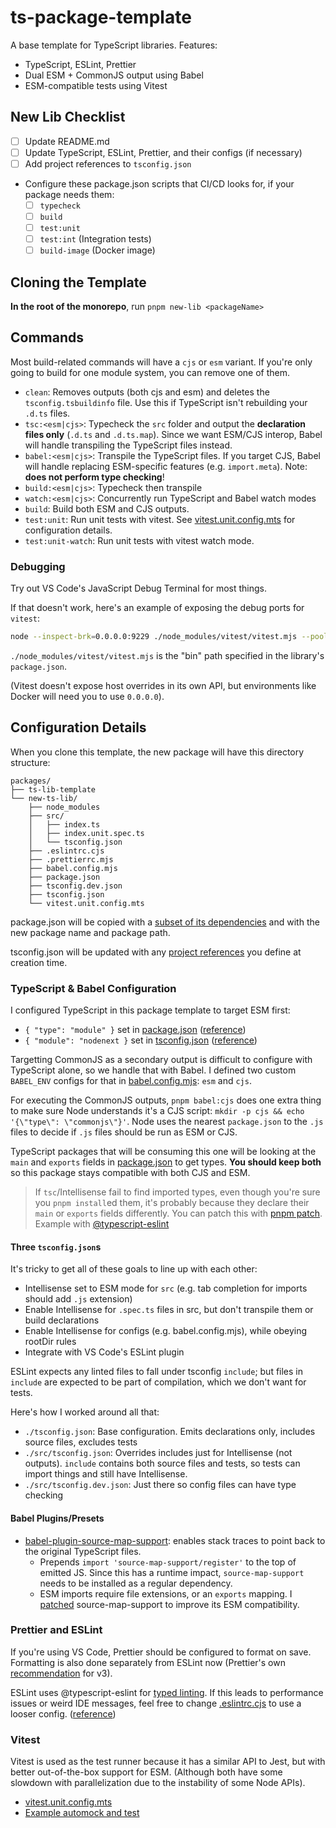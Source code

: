 # ts-package-template

A base template for TypeScript libraries. Features:

- TypeScript, ESLint, Prettier
- Dual ESM + CommonJS output using Babel
- ESM-compatible tests using Vitest

## New Lib Checklist

- [ ] Update README.md
- [ ] Update TypeScript, ESLint, Prettier, and their configs (if necessary)
- [ ] Add project references to `tsconfig.json`
- Configure these package.json scripts that CI/CD looks for, if your package needs them:
  - [ ] `typecheck`
  - [ ] `build`
  - [ ] `test:unit`
  - [ ] `test:int` (Integration tests)
  - [ ] `build-image` (Docker image)

## Cloning the Template

**In the root of the monorepo**, run `pnpm new-lib <packageName>`

## Commands

Most build-related commands will have a `cjs` or `esm` variant. If you're only going to build for one module system, you can remove one of them.

- `clean`: Removes outputs (both cjs and esm) and deletes the `tsconfig.tsbuildinfo` file. Use this if TypeScript isn't rebuilding your `.d.ts` files.
- `tsc:<esm|cjs>`: Typecheck the `src` folder and output the **declaration files only** (`.d.ts` and `.d.ts.map`). Since we want ESM/CJS interop, Babel will handle transpiling the TypeScript files instead.
- `babel:<esm|cjs>`: Transpile the TypeScript files. If you target CJS, Babel will handle replacing ESM-specific features (e.g. `import.meta`). Note: **does not perform type checking**!
- `build:<esm|cjs>`: Typecheck then transpile
- `watch:<esm|cjs>`: Concurrently run TypeScript and Babel watch modes
- `build`: Build both ESM and CJS outputs.
- `test:unit`: Run unit tests with vitest. See [vitest.unit.config.mts](./vitest.unit.config.mts) for configuration details.
- `test:unit-watch`: Run unit tests with vitest watch mode.

### Debugging

Try out VS Code's JavaScript Debug Terminal for most things.

If that doesn't work, here's an example of exposing the debug ports for `vitest`:

```bash
node --inspect-brk=0.0.0.0:9229 ./node_modules/vitest/vitest.mjs --pool threads --poolOptions.threads.singleThread --config=vitest.unit.config.mts
```

`./node_modules/vitest/vitest.mjs` is the "bin" path specified in the library's `package.json`.

(Vitest doesn't expose host overrides in its own API, but environments like Docker will need you to use `0.0.0.0`).

## Configuration Details

When you clone this template, the new package will have this directory structure:

```
packages/
├── ts-lib-template
└── new-ts-lib/
    ├── node_modules
    ├── src/
    │   ├── index.ts
    │   ├── index.unit.spec.ts
    │   └── tsconfig.json
    ├── .eslintrc.cjs
    ├── .prettierrc.mjs
    ├── babel.config.mjs
    ├── package.json
    ├── tsconfig.dev.json
    ├── tsconfig.json
    └── vitest.unit.config.mts
```

package.json will be copied with a [subset of its dependencies](./src/new-ts-lib.ts#L54-L68) and with the new package name and package path.

tsconfig.json will be updated with any [project references](https://www.typescriptlang.org/docs/handbook/project-references.html) you define at creation time.

### TypeScript & Babel Configuration

I configured TypeScript in this package template to target ESM first:

- `{ "type": "module" }` set in [package.json](./package.json#L4) ([reference](https://nodejs.org/api/packages.html#type))
- `{ "module": "nodenext }` set in [tsconfig.json](./tsconfig.json#L4) ([reference](https://www.typescriptlang.org/tsconfig#module))

Targetting CommonJS as a secondary output is difficult to configure with TypeScript alone, so we handle that with Babel. I defined two custom `BABEL_ENV` configs for that in [babel.config.mjs](./babel.config.mjs): `esm` and `cjs`.

For executing the CommonJS outputs, `pnpm babel:cjs` does one extra thing to make sure Node understands it's a CJS script: `mkdir -p cjs && echo '{\"type\": \"commonjs\"}'`. Node uses the nearest `package.json` to the `.js` files to decide if `.js` files should be run as ESM or CJS.

TypeScript packages that will be consuming this one will be looking at the `main` and `exports` fields in [package.json](./package.json#L5-L9) to get types. **You should keep both** so this package stays compatible with both CJS and ESM.

> If `tsc`/Intellisense fail to find imported types, even though you're sure you `pnpm install`ed them, it's probably because they declare their `main` or `exports` fields differently. You can patch this with [pnpm patch](https://pnpm.io/cli/patch). Example with [@typescript-eslint](/patches/@typescript-eslint__utils@6.11.0.patch)

#### Three `tsconfig.json`s

It's tricky to get all of these goals to line up with each other:

- Intellisense set to ESM mode for `src` (e.g. tab completion for imports should add `.js` extension)
- Enable Intellisense for `.spec.ts` files in src, but don't transpile them or build declarations
- Enable Intellisense for configs (e.g. babel.config.mjs), while obeying rootDir rules
- Integrate with VS Code's ESLint plugin

ESLint expects any linted files to fall under tsconfig `include`; but files in `include` are expected to be part of compilation, which we don't want for tests.

Here's how I worked around all that:

- `./tsconfig.json`: Base configuration. Emits declarations only, includes source files, excludes tests
- `./src/tsconfig.json`: Overrides includes just for Intellisense (not outputs). `include` contains both source files and tests, so tests can import things and still have Intellisense.
- `./src/tsconfig.dev.json`: Just there so config files can have type checking

#### Babel Plugins/Presets

- [babel-plugin-source-map-support](https://www.npmjs.com/package/babel-plugin-source-map-support): enables stack traces to point back to the original TypeScript files.
  - Prepends `import 'source-map-support/register'` to the top of emitted JS. Since this has a runtime impact, `source-map-support` needs to be installed as a regular dependency.
  - ESM imports require file extensions, or an `exports` mapping. I [patched](/patches/source-map-support@0.5.21.patch) source-map-support to improve its ESM compatibility.

### Prettier and ESLint

If you're using VS Code, Prettier should be configured to format on save. Formatting is also done separately from ESLint now (Prettier's own [recommendation](https://prettier.io/docs/en/integrating-with-linters) for v3).

ESLint uses @typescript-eslint for [typed linting](https://typescript-eslint.io/linting/typed-linting). If this leads to performance issues or weird IDE messages, feel free to change [.eslintrc.cjs](./.eslintrc.cjs) to use a looser config. ([reference](https://typescript-eslint.io/linting/configs#projects-without-type-checking))

### Vitest

Vitest is used as the test runner because it has a similar API to Jest, but with better out-of-the-box support for ESM. (Although both have some slowdown with parallelization due to the instability of some Node APIs).

- [vitest.unit.config.mts](./vitest.unit.config.mts)
- [Example automock and test](./src/new-ts-lib.unit.spec.ts)

